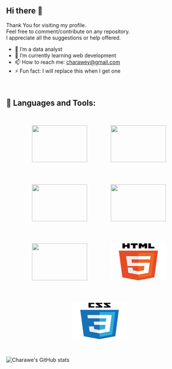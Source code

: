 ## Hi there 👋

Thank You for visiting my profile.<br>
Feel free to comment/contribute on any repository.<br>
I appreciate all the suggestions or help offered.<br>
- 🔭 I’m a data analyst
- 🌱 I’m currently learning web development 
- 📫 How to reach me: charawey@gmail.com
- ⚡ Fun fact: I will replace this when I get one 

<br />

## 🧰 Languages and Tools:
<p align="center">
<img src="https://www.vectorlogo.zone/logos/python/python-ar21.svg" height="100" width="150" style="margin:30px">
<img src="https://www.vectorlogo.zone/logos/C/C-ar21.svg" height="100" width="150" style="margin:30px">
<img src="https://www.vectorlogo.zone/logos/javascript/javascript-ar21.svg" height="100" width="150" style="margin:30px">
<img src="https://www.vectorlogo.zone/logos/angular/angular-ar21.svg" height="100" width="150" style="margin:30px">
<img src="https://www.vectorlogo.zone/logos/java/java-ar21.svg" height="100" width="150" style="margin:30px">
<img src="https://raw.githubusercontent.com/github/explore/80688e429a7d4ef2fca1e82350fe8e3517d3494d/topics/html/html.png" alt="CSS" height="100" width="150" style="vertical-align:top; margin:30px">
<img src="https://raw.githubusercontent.com/github/explore/80688e429a7d4ef2fca1e82350fe8e3517d3494d/topics/css/css.png" alt="CSS" height="100" width="150" style="margin:30px">
</p>


![Charawe's GitHub stats](https://github-readme-stats.vercel.app/api?username=Charawey-X&show_icons=true&theme=merko&hide=stars)
